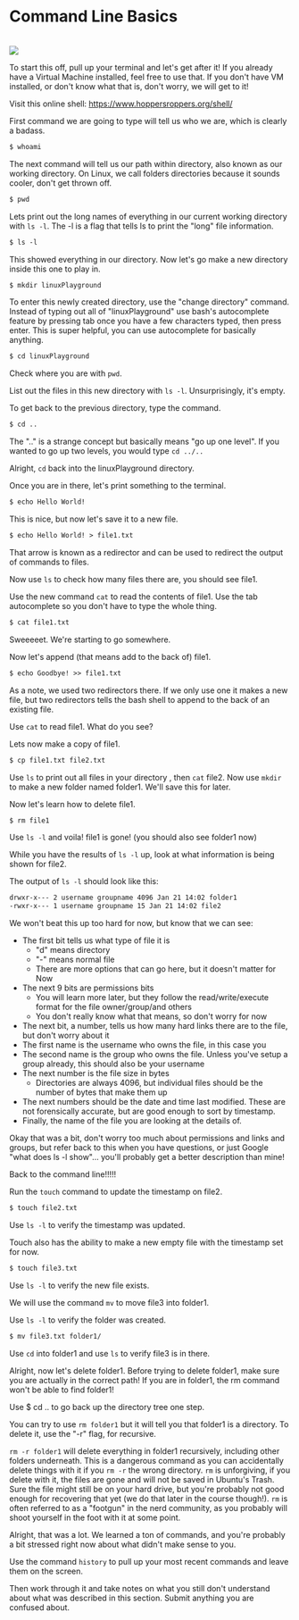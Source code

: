# Command Line Basics

<a href="https://xkcd.com/196/" rel="noopener" target="_blank"><br />
<img
src="https://files.cdn.thinkific.com/file_uploads/429463/images/c81/328/713/1629593411662.jpg"
class="fr-fic fr-dii"
srcset="https://files.cdn.thinkific.com/file_uploads/429463/images/c81/328/713/1629593411662.jpg?width=1920 1x, https://files.cdn.thinkific.com/file_uploads/429463/images/c81/328/713/1629593411662.jpg?width=1920&amp;dpr=2 2x, https://files.cdn.thinkific.com/file_uploads/429463/images/c81/328/713/1629593411662.jpg?width=1920&amp;dpr=3 3x" /></a>

To start this off, pull up your terminal and let's get after it! If you
already have a Virtual Machine installed, feel free to use that. If you
don't have VM installed, or don't know what that is, don't worry, we
will get to it!

Visit this online shell: <https://www.hoppersroppers.org/shell/> 

First command we are going to type will tell us who we are, which is
clearly a badass.

``` default
$ whoami
```

The next command will tell us our path within directory, also known as
our working directory. On Linux, we call folders directories because it
sounds cooler, don't get thrown off.

``` default
$ pwd
```

Lets print out the long names of everything in our current working
directory with `ls -l`. The -l is a flag that tells ls to print the
"long" file information.

``` default
$ ls -l
```

This showed everything in our directory. Now let's go make a new
directory inside this one to play in.

``` default
$ mkdir linuxPlayground
```

To enter this newly created directory, use the "change directory"
command. Instead of typing out all of "linuxPlayground" use bash's
autocomplete feature by pressing tab once you have a few characters
typed, then press enter. This is super helpful, you can use autocomplete
for basically anything.

``` default
$ cd linuxPlayground
```

Check where you are with `pwd`.

List out the files in this new directory with `ls -l`. Unsurprisingly,
it's empty.

To get back to the previous directory, type the command.

``` default
$ cd ..
```

The ".." is a strange concept but basically means "go up one level". If
you wanted to go up two levels, you would type `cd ../..`

Alright, `cd` back into the linuxPlayground directory.

Once you are in there, let's print something to the terminal.

``` default
$ echo Hello World!
```

This is nice, but now let's save it to a new file.

``` default
$ echo Hello World! > file1.txt
```

That arrow is known as a redirector and can be used to redirect the
output of commands to files.

Now use `ls` to check how many files there are, you should see file1.

Use the new command `cat` to read the contents of file1. Use the tab
autocomplete so you don't have to type the whole thing.

``` default
$ cat file1.txt
```

Sweeeeet. We're starting to go somewhere.

Now let's append (that means add to the back of) file1.

``` default
$ echo Goodbye! >> file1.txt
```

As a note, we used two redirectors there. If we only use one it makes a
new file, but two redirectors tells the bash shell to append to the back
of an existing file.

Use `cat` to read file1. What do you see?

Lets now make a copy of file1.

``` default
$ cp file1.txt file2.txt
```

Use `ls` to print out all files in your directory , then `cat` file2.
Now use `mkdir` to make a new folder named folder1. We'll save this for
later.

Now let's learn how to delete file1.

``` default
$ rm file1
```

Use `ls -l` and voila! file1 is gone! (you should also see folder1 now)

While you have the results of `ls -l` up, look at what information is
being shown for file2.

The output of `ls -l` should look like this:

``` default
drwxr-x--- 2 username groupname 4096 Jan 21 14:02 folder1 
-rwxr-x--- 1 username groupname 15 Jan 21 14:02 file2
```

We won't beat this up too hard for now, but know that we can see:

-   The first bit tells us what type of file it is
    -   "d" means directory
    -   "-" means normal file
    -   There are more options that can go here, but it doesn't matter
        for Now
-   The next 9 bits are permissions bits
    -   You will learn more later, but they follow the
        read/write/execute format for the file owner/group/and others
    -   You don't really know what that means, so don't worry for now
-   The next bit, a number, tells us how many hard links there are to
    the file, but don't worry about it
-   The first name is the username who owns the file, in this case you
-   The second name is the group who owns the file. Unless you've setup
    a group already, this should also be your username
-   The next number is the file size in bytes
    -   Directories are always 4096, but individual files should be the
        number of bytes that make them up
-   The next numbers should be the date and time last modified. These
    are not forensically accurate, but are good enough to sort by
    timestamp.
-   Finally, the name of the file you are looking at the details of.

Okay that was a bit, don't worry too much about permissions and links
and groups, but refer back to this when you have questions, or just
Google "what does ls -l show"... you'll probably get a better
description than mine!

Back to the command line!!!!!

Run the `touch` command to update the timestamp on file2.

``` default
$ touch file2.txt
```

Use `ls -l` to verify the timestamp was updated.

Touch also has the ability to make a new empty file with the timestamp
set for now.

``` default
$ touch file3.txt
```

Use `ls -l` to verify the new file exists.

We will use the command `mv` to move file3 into folder1.

Use `ls -l` to verify the folder was created.

``` default
$ mv file3.txt folder1/
```

Use `cd` into folder1 and use `ls` to verify file3 is in there.

Alright, now let's delete folder1. Before trying to delete folder1, make
sure you are actually in the correct path! If you are in folder1, the rm
command won't be able to find folder1!  
  
Use $ cd .. to go back up the directory tree one step.

You can try to use `rm folder1` but it will tell you that folder1 is a
directory. To delete it, use the "-r" flag, for recursive. 

`rm -r folder1` will delete everything in folder1 recursively, including
other folders underneath. This is a dangerous command as you can
accidentally delete things with it if you `rm -r` the wrong directory.
`rm` is unforgiving, if you delete with it, the files are gone and will
not be saved in Ubuntu's Trash. Sure the file might still be on your
hard drive, but you're probably not good enough for recovering that yet
(we do that later in the course though!). `rm` is often referred to as a
"footgun" in the nerd community, as you probably will shoot yourself in
the foot with it at some point.

Alright, that was a lot. We learned a ton of commands, and you're
probably a bit stressed right now about what didn't make sense to you.

Use the command `history` to pull up your most recent commands and leave
them on the screen.

Then work through it and take notes on what you still don't understand
about what was described in this section. Submit anything you are
confused about.

